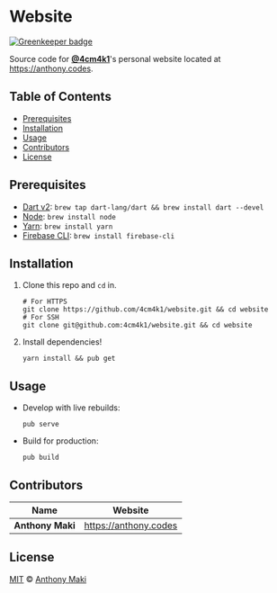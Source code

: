# Website

[![Greenkeeper badge](https://badges.greenkeeper.io/4cm4k1/website.svg)](https://greenkeeper.io/)

Source code for [**@4cm4k1**](https://github.com/4cm4k1)'s personal website located at <https://anthony.codes>.


## Table of Contents

* [Prerequisites](#prerequisites)
* [Installation](#installation)
* [Usage](#usage)
* [Contributors](#contributors)
* [License](#license)


## Prerequisites

* [Dart v2](https://github.com/dart-lang/sdk): `brew tap dart-lang/dart && brew install dart --devel`
* [Node](https://github.com/nodejs/node): `brew install node`
* [Yarn](https://github.com/yarnpkg/yarn): `brew install yarn`
* [Firebase CLI](https://github.com/firebase/firebase-tools): `brew install firebase-cli`


## Installation

1. Clone this repo and `cd` in.

   ```shell
   # For HTTPS
   git clone https://github.com/4cm4k1/website.git && cd website
   # For SSH
   git clone git@github.com:4cm4k1/website.git && cd website
   ```

2. Install dependencies!

   ```shell
   yarn install && pub get
   ```


## Usage

* Develop with live rebuilds:

  ```shell
  pub serve
  ```

* Build for production:

  ```shell
  pub build
  ```


## Contributors

| Name             | Website                 |
| ---------------- | ----------------------- |
| **Anthony Maki** | <https://anthony.codes> |


## License

[MIT](LICENSE) © [Anthony Maki](https://anthony.codes)
